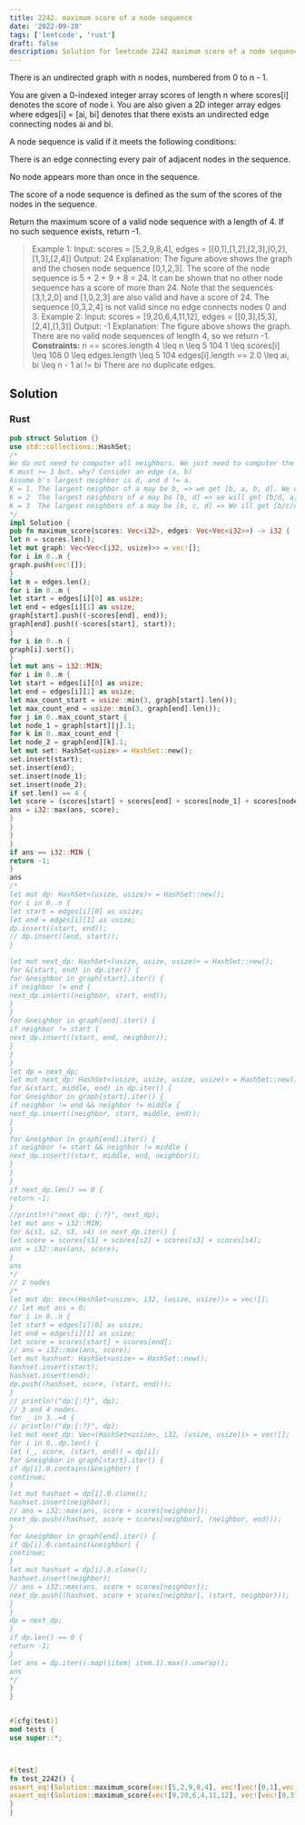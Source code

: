 ```yaml
---
title: 2242. maximum score of a node sequence
date: '2022-09-28'
tags: ['leetcode', 'rust']
draft: false
description: Solution for leetcode 2242 maximum score of a node sequence
---
```



There is an undirected graph with n nodes, numbered from 0 to n - 1.



You are given a 0-indexed integer array scores of length n where scores[i] denotes the score of node i. You are also given a 2D integer array edges where edges[i] <TeX>=</TeX> [ai, bi] denotes that there exists an undirected edge connecting nodes ai and bi.



A node sequence is valid if it meets the following conditions:



There is an edge connecting every pair of adjacent nodes in the sequence.

No node appears more than once in the sequence.

The score of a node sequence is defined as the sum of the scores of the nodes in the sequence.



Return the maximum score of a valid node sequence with a length of 4. If no such sequence exists, return -1.







> Example 1:
> Input: scores <TeX>=</TeX> [5,2,9,8,4], edges <TeX>=</TeX> [[0,1],[1,2],[2,3],[0,2],[1,3],[2,4]]
> Output: 24
> Explanation: The figure above shows the graph and the chosen node sequence [0,1,2,3].
> The score of the node sequence is 5 + 2 + 9 + 8 <TeX>=</TeX> 24.
> It can be shown that no other node sequence has a score of more than 24.
> Note that the sequences [3,1,2,0] and [1,0,2,3] are also valid and have a score of 24.
> The sequence [0,3,2,4] is not valid since no edge connects nodes 0 and 3.
> Example 2:
> Input: scores <TeX>=</TeX> [9,20,6,4,11,12], edges <TeX>=</TeX> [[0,3],[5,3],[2,4],[1,3]]
> Output: -1
> Explanation: The figure above shows the graph.
> There are no valid node sequences of length 4, so we return -1.
**Constraints:**
> n <TeX>=</TeX><TeX>=</TeX> scores.length
> 4 <TeX>\leq</TeX> n <TeX>\leq</TeX> 5  104
> 1 <TeX>\leq</TeX> scores[i] <TeX>\leq</TeX> 108
> 0 <TeX>\leq</TeX> edges.length <TeX>\leq</TeX> 5  104
> edges[i].length <TeX>=</TeX><TeX>=</TeX> 2
> 0 <TeX>\leq</TeX> ai, bi <TeX>\leq</TeX> n - 1
> ai !<TeX>=</TeX> bi
> There are no duplicate edges.


## Solution


### Rust
```rust
pub struct Solution {}
use std::collections::HashSet;
/*
We do not need to computer all neighbors. We just need to computer the top K neighbors.
K must >= 3 but, why? Consider an edge (a, b)
Assume b's largest neighbor is d, and d != a.
K = 1. The largest neighbor of a may be b, => we get [b, a, b, d]. We will need to consider the seoncd largest neighbor.
K = 2  The largest neighbors of a may be [b, d] => we will get [b/d, a, b, d]. We ill need to consier the third largest neighbor.
K = 3  The largest neighbors of a may be [b, c, d] => We ill get [b/c/d, a, b, d]. It is guarranteed to find a valid one.
*/
impl Solution {
pub fn maximum_score(scores: Vec<i32>, edges: Vec<Vec<i32>>) -> i32 {
let n = scores.len();
let mut graph: Vec<Vec<(i32, usize)>> = vec![];
for i in 0..n {
graph.push(vec![]);
}
let m = edges.len();
for i in 0..m {
let start = edges[i][0] as usize;
let end = edges[i][1] as usize;
graph[start].push((-scores[end], end));
graph[end].push((-scores[start], start));
}
for i in 0..n {
graph[i].sort();
}
let mut ans = i32::MIN;
for i in 0..m {
let start = edges[i][0] as usize;
let end = edges[i][1] as usize;
let max_count_start = usize::min(3, graph[start].len());
let max_count_end = usize::min(3, graph[end].len());
for j in 0..max_count_start {
let node_1 = graph[start][j].1;
for k in 0..max_count_end {
let node_2 = graph[end][k].1;
let mut set: HashSet<usize> = HashSet::new();
set.insert(start);
set.insert(end);
set.insert(node_1);
set.insert(node_2);
if set.len() == 4 {
let score = (scores[start] + scores[end] + scores[node_1] + scores[node_2]);
ans = i32::max(ans, score);
}
}
}
}
if ans == i32::MIN {
return -1;
}
ans
/*
let mut dp: HashSet<(usize, usize)> = HashSet::new();
for i in 0..n {
let start = edges[i][0] as usize;
let end = edges[i][1] as usize;
dp.insert((start, end));
// dp.insert((end, start));
}

let mut next_dp: HashSet<(usize, usize, usize)> = HashSet::new();
for &(start, end) in dp.iter() {
for &neighbor in graph[start].iter() {
if neighbor != end {
next_dp.insert((neighbor, start, end));
}
}
for &neighbor in graph[end].iter() {
if neighbor != start {
next_dp.insert((start, end, neighbor));
}
}
}
let dp = next_dp;
let mut next_dp: HashSet<(usize, usize, usize, usize)> = HashSet::new();
for &(start, middle, end) in dp.iter() {
for &neighbor in graph[start].iter() {
if neighbor != end && neighbor != middle {
next_dp.insert((neighbor, start, middle, end));
}
}
for &neighbor in graph[end].iter() {
if neighbor != start && neighbor != middle {
next_dp.insert((start, middle, end, neighbor));
}
}
}
if next_dp.len() == 0 {
return -1;
}
//println!("next_dp: {:?}", next_dp);
let mut ans = i32::MIN;
for &(s1, s2, s3, s4) in next_dp.iter() {
let score = scores[s1] + scores[s2] + scores[s3] + scores[s4];
ans = i32::max(ans, score);
}
ans
*/
// 2 nodes
/*
let mut dp: Vec<(HashSet<usize>, i32, (usize, usize))> = vec![];
// let mut ans = 0;
for i in 0..n {
let start = edges[i][0] as usize;
let end = edges[i][1] as usize;
let score = scores[start] + scores[end];
// ans = i32::max(ans, score);
let mut hashset: HashSet<usize> = HashSet::new();
hashset.insert(start);
hashset.insert(end);
dp.push((hashset, score, (start, end)));
}
// println!("dp:{:?}", dp);
// 3 and 4 nodes.
for _ in 3..=4 {
// println!("dp:{:?}", dp);
let mut next_dp: Vec<(HashSet<usize>, i32, (usize, usize))> = vec![];
for i in 0..dp.len() {
let (_, score, (start, end)) = dp[i];
for &neighbor in graph[start].iter() {
if dp[i].0.contains(&neighbor) {
continue;
}
let mut hashset = dp[i].0.clone();
hashset.insert(neighbor);
// ans = i32::max(ans, score + scores[neighbor]);
next_dp.push((hashset, score + scores[neighbor], (neighbor, end)));
}
for &neighbor in graph[end].iter() {
if dp[i].0.contains(&neighbor) {
continue;
}
let mut hashset = dp[i].0.clone();
hashset.insert(neighbor);
// ans = i32::max(ans, score + scores[neighbor]);
next_dp.push((hashset, score + scores[neighbor], (start, neighbor)));
}
}
dp = next_dp;
}
if dp.len() == 0 {
return -1;
}
let ans = dp.iter().map(|item| item.1).max().unwrap();
ans
*/
}
}


#[cfg(test)]
mod tests {
use super::*;



#[test]
fn test_2242() {
assert_eq!(Solution::maximum_score(vec![5,2,9,8,4], vec![vec![0,1],vec![1,2],vec![2,3],vec![0,2],vec![1,3],vec![2,4]]), 24);
assert_eq!(Solution::maximum_score(vec![9,20,6,4,11,12], vec![vec![0,3],vec![5,3],vec![2,4],vec![1,3]]), -1);
}
}



```
